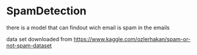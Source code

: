 
# SpamDetection
there is a model that can findout wich email is spam in the emails

data set downloaded from https://www.kaggle.com/ozlerhakan/spam-or-not-spam-dataset
